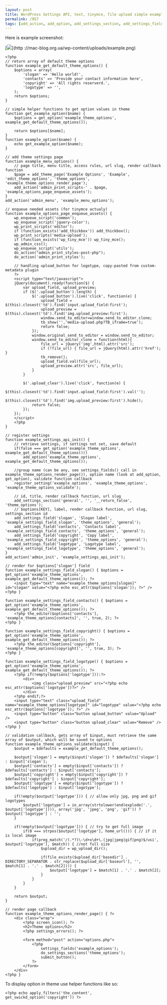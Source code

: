 ```yaml
---
layout: post
title: WordPress Settings API, text, tinymce, file upload simple example
permalink: /957
tags: [add_action, add_option, add_settings_section, add_settings_field, add_theme_page, admin_init, admin_menu, do_settings_sections, get_option, options, register_settings, settings, settings_fields, submit_button, wordpress]
---
```


Here is example screenshot:

[![](http://mac-blog.org.ua/wp-content/uploads/example-150x300.png)](http
://mac-blog.org.ua/wp-content/uploads/example.png)

    <?php
    // return array of default theme options
    function example_get_default_theme_options() {
        $options = array(
            'slogan' => 'Hello world!',
            'contacts' => 'Provide your contact information here',
            'copyright' => 'All rights reserverd.',
            'logotype' => '',
        );
        return $options;
    }

    // simple helper functions to get option values in theme
    function get_example_option($name) {
        $options = get_option('example_theme_options', example_get_default_theme_options());

        return $options[$name];
    }
    function example_option($name) {
        echo get_example_option($name);
    }

    // add theme settings page
    function example_menu_options() {
        // page title, menu title, access rules, url slug, render callback function
        $page = add_theme_page('Example Options', 'Example', 'edit_theme_options', 'theme_options', 'example_theme_options_render_page');
        add_action('admin_print_scripts-' . $page, 'example_options_page_enqueue_assets');
    }
    add_action('admin_menu', 'example_menu_options');

    // enqueue needed assets (for tinymce actualy)
    function example_options_page_enqueue_assets() {
        wp_enqueue_script('common');
        wp_enqueue_script('jquery-color');
        wp_print_scripts('editor');
        if (function_exists('add_thickbox')) add_thickbox();
        wp_print_scripts('media-upload');
        if (function_exists('wp_tiny_mce')) wp_tiny_mce();
        wp_admin_css();
        wp_enqueue_script('utils');
        do_action("admin_print_styles-post-php");
        do_action('admin_print_styles');

        // handling upload_button for logotype, copy-pasted from custom-metadata plugin
        ?>
        <script type="text/javascript">
        jQuery(document).ready(function($) {
            var upload_field, upload_preview;
            if ($('.upload_button').length) {
                $('.upload_button').live('click', function(e) {
                    upload_field = $(this).closest('td').find('input.upload_field:first');
                    upload_preview = $(this).closest('td').find('img.upload_preview:first');
                    window.send_to_editor=window.send_to_editor_clone;
                    tb_show('','media-upload.php?TB_iframe=true');
                    return false;
                });
                window.original_send_to_editor = window.send_to_editor;
                window.send_to_editor_clone = function(html){
                    file_url = jQuery('img',html).attr('src');
                    if (!file_url) { file_url = jQuery(html).attr('href'); }
                    tb_remove();
                    upload_field.val(file_url);
                    upload_preview.attr('src', file_url);
                }
            }

            $('.upload_clear').live('click', function(e) {
                $(this).closest('td').find('input.upload_field:first').val('');
                $(this).closest('td').find('img.upload_preview:first').hide();
                return false;
            });
        });
        </script>
        <?php
    }

    // register settings
    function example_settings_api_init() {
        // retrieve settings, if settings not set, save default
        if(false === get_option('example_theme_options', example_get_default_theme_options()))
            add_option('example_theme_options', example_get_default_theme_options());

        //group name (can be any, see settings_fields() call in example_theme_options_render_page()), option name (look at add_option, get_option), validate function callback
        register_setting('example_options', 'example_theme_options', 'example_theme_options_validate');

        // id, title, render callback function, url slug
        add_settings_section('general', '', '__return_false', 'theme_options');
        // $options[KEY], label, render callback function, url slug, settings_section id
        add_settings_field('slogan', 'Slogan label', 'example_settings_field_slogan', 'theme_options', 'general');
        add_settings_field('contacts', 'Contacts label', 'example_settings_field_contacts', 'theme_options', 'general');
        add_settings_field('copyright', 'Copy label', 'example_settings_field_copyright', 'theme_options', 'general');
        add_settings_field('logotype', 'Logotype label', 'example_settings_field_logotype', 'theme_options', 'general');
    }
    add_action('admin_init', 'example_settings_api_init');

    // render for $options['slogan'] field
    function example_settings_field_slogan() { $options = get_option('example_theme_options', example_get_default_theme_options()); ?>
        <input type="text" name="example_theme_options[slogan]" id="slogan" value="<?php echo esc_attr($options['slogan']); ?>" />
    <?php }

    function example_settings_field_contacts() { $options = get_option('example_theme_options', example_get_default_theme_options()); ?>
        <?php the_editor($options['contacts'], 'example_theme_options[contacts]', '', true, 2); ?>
    <?php }

    function example_settings_field_copyright() { $options = get_option('example_theme_options', example_get_default_theme_options()); ?>
        <?php the_editor($options['copyright'], 'example_theme_options[copyright]', '', true, 3); ?>
    <?php }

    function example_settings_field_logotype() { $options = get_option('example_theme_options', example_get_default_theme_options()); ?>
        <?php if(!empty($options['logotype'])):?>
            <div>
                <img class="upload_preview" src="<?php echo esc_attr($options['logotype'])?>" />
            </div>
        <?php endif;?>
        <input type="text" class="upload_field" name="example_theme_options[logotype]" id="logotype" value="<?php echo esc_attr($options['logotype']); ?>" />
        <input type="button" class="button upload_button" value="Upload" />
        <input type="button" class="button upload_clear" value="Remove" />
    <?php }

    // validation callback, gets array of $input, must retrieve the same array of $output, which will be saved to options
    function example_theme_options_validate($input) {
        $output = $defaults = example_get_default_theme_options();

        $output['slogan'] = empty($input['slogan']) ? $defaults['slogan'] : $input['slogan'];
        $output['contacts'] = empty($input['contacts']) ? $defaults['contacts'] : $input['contacts'];
        $output['copyright'] = empty($input['copyright']) ? $defaults['copyright'] : $input['copyright'];
        $output['logotype'] = empty($input['logotype']) ? $defaults['logotype'] : $input['logotype'];

        if(!empty($output['logotype'])) { // allow only jpg, png and gif logotypes
            $output['logotype'] = in_array(strtolower(end(explode('.', $output['logotype']))), array('jpg', 'jpeg', 'png', 'gif')) ? $output['logotype'] : '';
        }

        if(!empty($output['logotype'])) { // try to get full image
            if(0 === strpos($output['logotype'], home_url())) { // if it is local image
                if(preg_match('/(.*?)\-\d+x\d+\.(jpg|jpeg|gif|png)$/usi', $output['logotype'], $match)) { //not full size
                    $upload_dir = wp_upload_dir();

                    if(file_exists($upload_dir['basedir'] . DIRECTORY_SEPARATOR . str_replace($upload_dir['baseurl'], '', $match[1] . '.' . $match[2]))) {
                        $output['logotype'] = $match[1] . '.' . $match[2];
                    }
                }
            }
        }

        return $output;
    }

    // render page callback
    function example_theme_options_render_page() { ?>
        <div class="wrap">
            <?php screen_icon(); ?>
            <h2>Theme options</h2>
            <?php settings_errors(); ?>

            <form method="post" action="options.php">
                <?php
                    settings_fields('example_options');
                    do_settings_sections('theme_options');
                    submit_button();
                ?>
            </form>
        </div>
    <?php }

To display option in theme use helper functions like so:

    <?php echo apply_filters('the_content', get_swickd_option('copyright')) ?>
